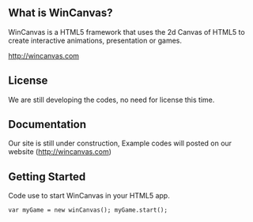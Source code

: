 ## What is WinCanvas?
WinCanvas is a HTML5 framework that uses the 2d Canvas of HTML5 to create interactive animations, presentation or games. 

http://wincanvas.com

## License
We are still developing the codes, no need for license this time.

## Documentation
Our site is still under construction, Example codes will posted on our website (http://wincanvas.com)

## Getting Started
Code use to start WinCanvas in your HTML5 app.

`
var myGame = new winCanvas();
myGame.start();
`